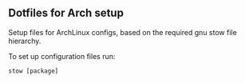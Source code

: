 ## Dotfiles for Arch setup
Setup files for ArchLinux configs, based on the required gnu stow file hierarchy.

To set up configuration files run:
```
stow [package]
```
